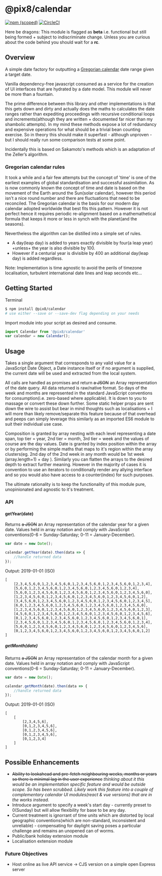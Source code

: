 # @pix8/calendar

[![npm (scoped)](https://img.shields.io/npm/v/@pix8/calendar.svg)](https://www.npmjs.com/package/@pix8/calendar)
[![CircleCI](https://circleci.com/bb/pix8/npm.calendar.svg?style=svg&circle-token=6a94ff0d0a7d7557a3d3438d87501d980e932ce2)](https://circleci.com/bb/pix8/npm.calendar)

Here be dragons: This module is flagged as **beta** i.e. functional but still being formed + subject to indiscriminate change. Unless you are curious about the code behind you should wait for a **rc**.

## Overview

A simple date factory for outputting a [Gregorian calendar](https://en.wikipedia.org/wiki/Gregorian_calendar) date range given a target date.

Vanilla dependency-free javascript consumed as a service for the creation of UI interfaces that are hydrated by a date model. This module will never be more than a fountain.

The prime difference between this library and other implementations is that this gets down and dirty and actually does the maths to calculates the date ranges rather than expediting proceedings with recursive conditional loops and increments(although they are written + documented far nicer than my shambolic attempts). In my mind these methods expose a lot of redundancy and expensive operations for what should be a trivial bean counting exercise. So in theory this should make it superfast - although unproven - but I should really run some comparison tests at some point.

Incidentally this is based on Sakamoto's methods which is an adaptation of the Zeller’s algorithm.

### Gregorian calendar rules
It took a while and a fair few attempts but the concept of 'time' is one of the earliest examples of global standardisation and successful assimilation. As is now commonly known the concept of time and date is based on the movement of the Earth around the Sun(solar calendar), however this period isn't a nice round number and there are fluctuations that need to be reconciled. The Gregorian calendar is the basis for our modern day calendar adopted worldwide that best fits this pattern. However it is not perfect hence it requires periodic re-alignment based on a mathemathetical formula that keeps it more or less in synch with the planet(and the seasons).

Nevertheless the algorithm can be distilled into a simple set of rules.

* A day(leap day) is added to years exactly divisible by four(a leap year) +unless+ the year is also divisible by 100.
* However if a centurial year is divisible by 400 an additional day(leap day) is added regardless.

Note: Implementation is time agnostic to avoid the perils of timezone localisation, turbulent international date lines and leap seconds etc...

## Getting Started

Terminal
```sh
$ npm install @pix8/calendar
# use either --save or --save-dev flag depending on your needs
```

Import module into your script as desired and consume.
```javascript
import Calendar from '@pix8/calendar'
var calendar = new Calendar();
```

## Usage

Takes a single argument that corresponds to any valid value for a JavaScript Date Object, a Date instance itself or if no argument is supplied, the current date will be used and extracted from the local system.

All calls are handled as promises and return ~~a JSON~~ an Array representation of the date query. All data returned is raw/native format. So days of the week and months are represented in the standard JavaScript conventions for consumption(i.e. zero-based where applicable). It is down to you to massage or convert these down further. Some static helper props are sent down the wire to assist but bear in mind thoughts such as localisations + I will more than likely remove/separate this feature because of that overhead and peeps can simply leverage this similarly as an imported ES6 module to suit their individual use case.

Composition is granted by array nesting with each level representing a date span, top tier = year, 2nd tier = month, 3rd tier = week and the values of course are the day values. Date is granted by index position within the array or by performing the simple maths that maps to it's region within the array clusters(eg. 2nd day of the 2nd week in any month would be 1st week (array.length+1) + day ). Similarly you can flatten the arrays to the desired depth to extract further meaning. However in the majority of cases it is convention to use an iterators to conditionally render any allying interface and so you would also have access to a counter(index) for such purposes.

The ultimate rationality is to keep the functionality of this module pure, unopinionated and agnostic to it's treatment.

### API

#### getYear(date)
Returns ~~a JSON~~ an Array representation of the calendar year for a given date. Values held in array notation and comply with JavaScript conventions(0-6 = Sunday-Saturday; 0-11 = January-December).

```javascript
var date = new Date();

calendar.getYear(date).then(data => {
	//handle returned data
});
```

Output: 2019-01-01 (ISO)
```
[
	[2,3,4,5,6,0,1,2,3,4,5,6,0,1,2,3,4,5,6,0,1,2,3,4,5,6,0,1,2,3,4],
	[5,6,0,1,2,3,4,5,6,0,1,2,3,4,5,6,0,1,2,3,4,5,6,0,1,2,3,4],
	[5,6,0,1,2,3,4,5,6,0,1,2,3,4,5,6,0,1,2,3,4,5,6,0,1,2,3,4,5,6,0],
	[1,2,3,4,5,6,0,1,2,3,4,5,6,0,1,2,3,4,5,6,0,1,2,3,4,5,6,0,1,2],
	[3,4,5,6,0,1,2,3,4,5,6,0,1,2,3,4,5,6,0,1,2,3,4,5,6,0,1,2,3,4,5],
	[6,0,1,2,3,4,5,6,0,1,2,3,4,5,6,0,1,2,3,4,5,6,0,1,2,3,4,5,6,0],
	[1,2,3,4,5,6,0,1,2,3,4,5,6,0,1,2,3,4,5,6,0,1,2,3,4,5,6,0,1,2,3],
	[4,5,6,0,1,2,3,4,5,6,0,1,2,3,4,5,6,0,1,2,3,4,5,6,0,1,2,3,4,5,6],
	[0,1,2,3,4,5,6,0,1,2,3,4,5,6,0,1,2,3,4,5,6,0,1,2,3,4,5,6,0,1],
	[2,3,4,5,6,0,1,2,3,4,5,6,0,1,2,3,4,5,6,0,1,2,3,4,5,6,0,1,2,3,4],
	[5,6,0,1,2,3,4,5,6,0,1,2,3,4,5,6,0,1,2,3,4,5,6,0,1,2,3,4,5,6],
	[0,1,2,3,4,5,6,0,1,2,3,4,5,6,0,1,2,3,4,5,6,0,1,2,3,4,5,6,0,1,2]
]
```

##### getMonth(date)
Returns ~~a JSON~~ an Array representation of the calendar month for a given date. Values held in array notation and comply with JavaScript conventions(0-6 = Sunday-Saturday; 0-11 = January-December).

```javascript
var date = new Date();

calendar.getMonth(date).then(data => {
	//handle returned data
});

```

Output: 2019-01-01 (ISO)
```
[
	[
		[2,3,4,5,6],
		[0,1,2,3,4,5,6],
		[0,1,2,3,4,5,6],
		[0,1,2,3,4,5,6],
		[0,1,2,3,4]
	]
]
```

## Possible Enhancements

* ~~Ability to lookahead and pre-fetch neighbouring weeks, months or years so there is minimal lag in the user experience~~ *thinking about it this would be an implementation specific feature and would be outside scope. So has been scrubbed. Likely work this feature into a couple of complementary calendar UI modules(react & vue versions) that are in the works instead.*
* Introduce argument to specify a week's start day - currently preset to 0(Sunday) but will allow flexibility for base to be any day.
* Current treatment is ignorrant of time units which are distorted by local geographic conventions(which are non-standard, inconsistent and unreliable) - compensating for daylight saving poses a particular challenge and remains an unopened can of worms.
* Public/bank holiday extension module
* Localisation extension module

### Future Objectives

* Host online as live API service -> CJS version on a simple open Express server
